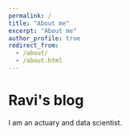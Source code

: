 ```yaml
---
permalink: /
title: "About me"
excerpt: "About me"
author_profile: true
redirect_from: 
  - /about/
  - /about.html
---
```

# Ravi's blog

I am an actuary and data scientist.
